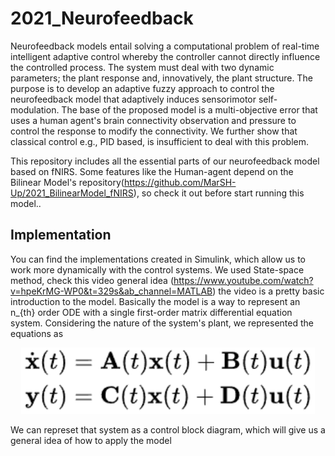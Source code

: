 # 2021_Neurofeedback

Neurofeedback models entail solving a computational problem of real-time intelligent adaptive control whereby the controller cannot directly influence the controlled process. The system must deal with two dynamic parameters; the plant response and, innovatively, the plant structure. The purpose is to develop an adaptive fuzzy approach to control the neurofeedback model that adaptively induces sensorimotor self-modulation. The base of the proposed model is a multi-objective error that uses a human agent's brain connectivity observation and pressure to control the response to modify the connectivity. We further show that classical control e.g., PID based, is insufficient to deal with this problem.

This repository includes all the essential parts of our neurofeedback model based on fNIRS. Some features like the Human-agent depend on the Bilinear Model's repository(https://github.com/MarSH-Up/2021_BilinearModel_fNIRS), so check it out before start running this model.. 

## Implementation

You can find the implementations created in Simulink, which allow us to work more dynamically with the control systems. We used State-space method, check this video general idea (https://www.youtube.com/watch?v=hpeKrMG-WP0&t=329s&ab_channel=MATLAB) the video is a pretty basic introduction to the model. Basically the model is a way to represent an n_{th} order ODE with a single first-order matrix differential equation system. Considering the nature of the system's plant, we represented the equations as 

<p align="center">
  <img width="470" src="/Figures/State-space.PNG">
</p>

We can represet that system as a control block diagram, which will give us a general idea of how to apply the model
